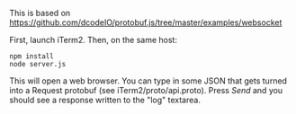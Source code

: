 This is based on https://github.com/dcodeIO/protobuf.js/tree/master/examples/websocket

First, launch iTerm2. Then, on the same host:

````
npm install
node server.js
````

This will open a web browser. You can type in some JSON that gets turned into a Request protobuf (see iTerm2/proto/api.proto). Press *Send* and you should see a response written to the "log" textarea.

